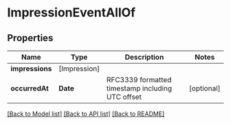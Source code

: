 # ImpressionEventAllOf

## Properties
Name | Type | Description | Notes
------------ | ------------- | ------------- | -------------
**impressions** | [Impression] |  | 
**occurredAt** | **Date** | RFC3339 formatted timestamp including UTC offset | [optional] 

[[Back to Model list]](../README.md#documentation-for-models) [[Back to API list]](../README.md#documentation-for-api-endpoints) [[Back to README]](../README.md)



